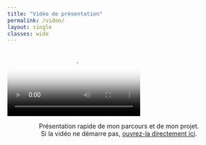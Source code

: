 ```yaml
---
title: "Vidéo de présentation"
permalink: /video/
layout: single
classes: wide
---
```


<div class="video-embed center">
  <video class="video-portrait"
         controls
         preload="metadata"
         playsinline
         poster="{{ '/asset/videos/photo_affichage.jpeg' | relative_url }}"
         src="{{ '/asset/videos/video_presentation.mp4' | relative_url }}">
    Votre navigateur ne supporte pas la vidéo HTML5.
  </video>
</div>

<p class="hero-caption" style="text-align:center;">
  Présentation rapide de mon parcours et de mon projet.<br>
  Si la vidéo ne démarre pas, <a href="{{ '/asset/videos/video_presentation.mp4' | relative_url }}" target="_blank" rel="noopener">ouvrez-la directement ici</a>.
</p>
